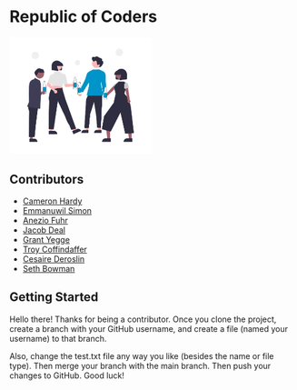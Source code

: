 # Republic of Coders

<img src="./src/assets/img/republic.png" width="250"></img>

## Contributors

- [Cameron Hardy](https://github.com/CameronHardy9)
- [Emmanuwil Simon](https://github.com/Emmanuwil)
- [Anezio Fuhr](https://github.com/blooregardq)
- [Jacob Deal](https://github.com/jacobdeal1)
- [Grant Yegge](https://github.com/BmoreInspiring)
- [Troy Coffindaffer](https://github.com/tcatt71)
- [Cesaire Deroslin](https://github.com/Cderoslin)
- [Seth Bowman](https://github.com/SethBowman)

## Getting Started

Hello there! Thanks for being a contributor. Once you clone the project, create a branch with your GitHub username, and create a file (named your username) to that branch.

Also, change the test.txt file any way you like (besides the name or file type). Then merge your branch with the main branch. Then push your changes to GitHub. Good luck!
